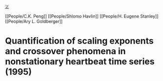 [🇿](zotero://select/library/items/33CNH3PY)

[[People/C.K. Peng]] [[People/Shlomo Havlin]] [[People/H. Eugene Stanley]] [[People/Ary L. Goldberger]] 
# Quantification of scaling exponents and crossover phenomena in nonstationary heartbeat time series (1995)

